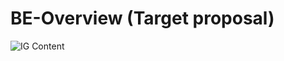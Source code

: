 # BE-Overview (Target proposal)
![IG Content](http://www.plantuml.com/plantuml/proxy?cache=no&src=https://raw.githubusercontent.com/IHE/FHIR_IG_content/master/source/be_overview.pu)

